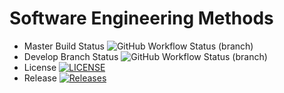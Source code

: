 # Software Engineering Methods
* Master Build Status ![GitHub Workflow Status (branch)](https://img.shields.io/github/actions/workflow/status/Desiree98/sem/main.yml?branch=master)
* Develop Branch Status ![GitHub Workflow Status (branch)](https://img.shields.io/github/actions/workflow/status/Desiree98/sem/main.yml?branch=develop)
* License [![LICENSE](https://img.shields.io/github/license/Desiree98/sem.svg?style=flat-square)](https://github.com/Desiree98/sem/blob/master/LICENSE)
* Release [![Releases](https://img.shields.io/github/release/Desiree98/sem/all.svg?style=flat-square)](https://github.com/Desiree98/sem/releases)